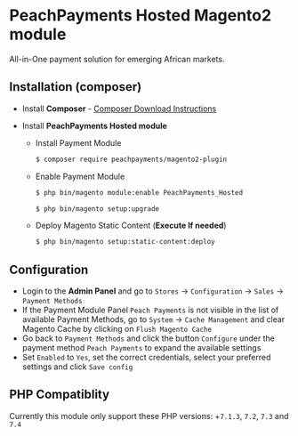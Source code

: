 # PeachPayments Hosted Magento2 module

All-in-One payment solution for emerging African markets.

## Installation (composer)

  * Install __Composer__ - [Composer Download Instructions](https://getcomposer.org/doc/00-intro.md)

  * Install __PeachPayments Hosted module__

    * Install Payment Module

        ```sh
        $ composer require peachpayments/magento2-plugin
        ```

    * Enable Payment Module

        ```sh
        $ php bin/magento module:enable PeachPayments_Hosted
        ```

        ```sh
        $ php bin/magento setup:upgrade
        ```
    * Deploy Magento Static Content (__Execute If needed__)

        ```sh
        $ php bin/magento setup:static-content:deploy
        ```

## Configuration

  * Login to the __Admin Panel__ and go to ```Stores``` -> ```Configuration``` -> ```Sales``` -> ```Payment Methods```
  * If the Payment Module Panel ```Peach Payments``` is not visible in the list of available Payment Methods,
  go to  ```System``` -> ```Cache Management``` and clear Magento Cache by clicking on ```Flush Magento Cache```
  * Go back to ```Payment Methods``` and click the button ```Configure``` under the payment method ```Peach Payments``` to expand the available settings
  * Set ```Enabled``` to ```Yes```, set the correct credentials, select your preferred settings and click ```Save config```

## PHP Compatiblity

Currently this module only support these PHP versions: +`7.1.3`, `7.2`, `7.3` and `7.4`

